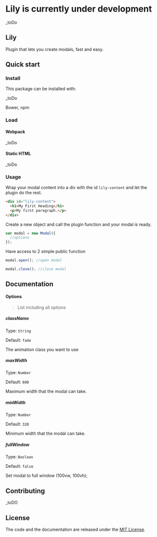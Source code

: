 # Lily is currently under development

_toDo

## Lily

Plugin that lets you create modals, fast and easy.

## Quick start

### Install

This package can be installed with:

_toDo

Bower, npm


### Load

#### Webpack

_toDo

#### Static HTML

_toDo

### Usage

Wrap your modal content into a div with the id `lily-content` and let the plugin do the rest.
```html
<div id="lily-content">
  <h1>My First Heading</h1>
  <p>My first paragraph.</p>
</div>
```

Create a new object and call the plugin function and your modal is ready.

```javascript
var modal = new Modal({
  //options
});

```

Have access to 2 simple public function

```javascript
modal.open(); //open modal

modal.close(); //close modal

```
## Documentation

#### Options

> List including all options 

##### className
Type: `String`

Default: `fade`

The animation class you want to use

##### maxWidth
Type: `Number`

Default: `600`

Maximum width that the modal can take.

##### minWidth
Type: `Number`

Default: `320`

Minimum width that the modal can take.

##### fullWindow
Type: `Boolean`

Default: `false`

Set modal to full window (100vw, 100vh);
## Contributing
_toDO

## License

The code and the documentation are released under the [MIT License](LICENSE).